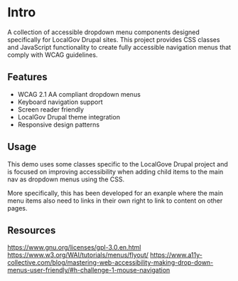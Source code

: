 # Intro

A collection of accessible dropdown menu components designed specifically for LocalGov Drupal sites. This project provides CSS classes and JavaScript functionality to create fully accessible navigation menus that comply with WCAG guidelines.

## Features

- WCAG 2.1 AA compliant dropdown menus
- Keyboard navigation support
- Screen reader friendly
- LocalGov Drupal theme integration
- Responsive design patterns

## Usage

This demo uses some classes specific to the LocalGove Drupal project and is focused on improving accessibility when adding child items to the main nav as dropdown menus using the CSS.

More specifically, this has been developed for an exanple where the main menu items also need to links in their own right to link to content on other pages.

## Resources

https://www.gnu.org/licenses/gpl-3.0.en.html
https://www.w3.org/WAI/tutorials/menus/flyout/
https://www.a11y-collective.com/blog/mastering-web-accessibility-making-drop-down-menus-user-friendly/#h-challenge-1-mouse-navigation